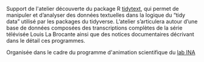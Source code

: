 Support de l'atelier découverte du package R [tidytext](https://cran.r-project.org/web/packages/tidytext/index.html), qui permet de manipuler et d’analyser des données textuelles dans la logique du “tidy data” utilisé par les packages du tidyverse. L’atelier s’articulera autour d’une base de données composées des transcriptions complètes de la série télévisée Louis La Brocante ainsi que des notices documentaires décrivant dans le détail ces programmes. 

Organisée dans le cadre du programme d'animation scientifique du [lab INA](https://inalelab.hypotheses.org/)

